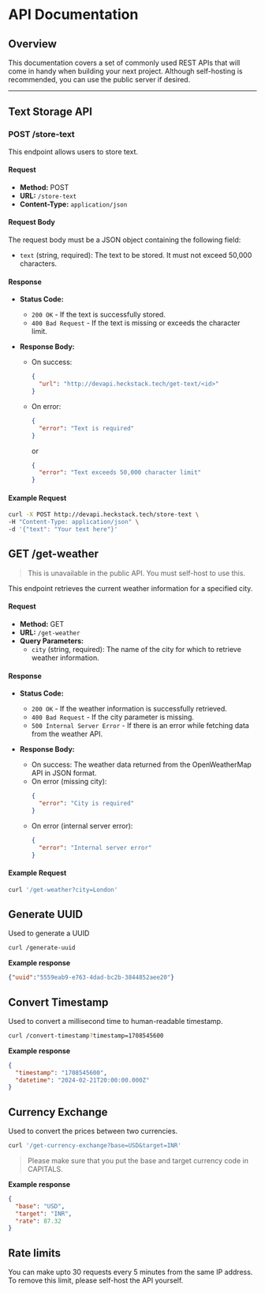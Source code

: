 # API Documentation

## Overview

This documentation covers a set of commonly used REST APIs that will come in handy when building your next project. Although self-hosting is recommended, you can use the public server if desired.

---

## Text Storage API

### POST /store-text

This endpoint allows users to store text.

#### Request

- **Method:** POST
- **URL:** `/store-text`
- **Content-Type:** `application/json`

#### Request Body

The request body must be a JSON object containing the following field:

- `text` (string, required): The text to be stored. It must not exceed 50,000 characters.

#### Response

- **Status Code:** 
  - `200 OK` - If the text is successfully stored.
  - `400 Bad Request` - If the text is missing or exceeds the character limit.

- **Response Body:**
  - On success:
    ```json
    {
      "url": "http://devapi.heckstack.tech/get-text/<id>"
    }
    ```
  - On error:
    ```json
    {
      "error": "Text is required"
    }
    ```
    or
    ```json
    {
      "error": "Text exceeds 50,000 character limit"
    }
    ```

#### Example Request

```bash
curl -X POST http://devapi.heckstack.tech/store-text \
-H "Content-Type: application/json" \
-d '{"text": "Your text here"}'
```

## GET /get-weather

> This is unavailable in the public API. You must self-host to use this.

This endpoint retrieves the current weather information for a specified city.

#### Request

- **Method:** GET
- **URL:** `/get-weather`
- **Query Parameters:**
  - `city` (string, required): The name of the city for which to retrieve weather information.

#### Response

- **Status Code:**
  - `200 OK` - If the weather information is successfully retrieved.
  - `400 Bad Request` - If the city parameter is missing.
  - `500 Internal Server Error` - If there is an error while fetching data from the weather API.

- **Response Body:**
  - On success: The weather data returned from the OpenWeatherMap API in JSON format.
  - On error (missing city):
    ```json
    {
      "error": "City is required"
    }
    ```
  - On error (internal server error):
    ```json
    {
      "error": "Internal server error"
    }
    ```

#### Example Request

```bash
curl '/get-weather?city=London'
```

## Generate UUID

Used to generate a UUID

```bash
curl /generate-uuid
```

**Example response**

```json
{"uuid":"5559eab9-e763-4dad-bc2b-3844852aee20"}
```

## Convert Timestamp

Used to convert a millisecond time to human-readable timestamp.

```bash
curl /convert-timestamp?timestamp=1708545600
```

**Example response**

```json
{
  "timestamp": "1708545600",
  "datetime": "2024-02-21T20:00:00.000Z"
}
```

## Currency Exchange

Used to convert the prices between two currencies.

```bash
curl '/get-currency-exchange?base=USD&target=INR'
```

> Please make sure that you put the base and target currency code in CAPITALS.

**Example response**

```json
{
  "base": "USD",
  "target": "INR",
  "rate": 87.32
}
```

## Rate limits
You can make upto 30 requests every 5 minutes from the same IP address. To remove this limit, please self-host the API yourself.
